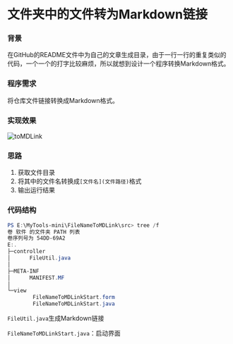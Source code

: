# 文件夹中的文件转为Markdown链接

### 背景

在GitHub的README文件中为自己的文章生成目录，由于一行一行的重复类似的代码，一个一个的打字比较麻烦，所以就想到设计一个程序转换Markdown格式。

### 程序需求

将仓库文件链接转换成Markdown格式。

### 实现效果

![toMDLink](https://cdn.jsdelivr.net/gh/eternidad33/picbed@master/img/toMDLink.gif)

### 思路

1. 获取文件目录
2. 将其中的文件名转换成`[文件名](文件路径)`格式
3. 输出运行结果

### 代码结构

```powershell
PS E:\MyTools-mini\FileNameToMDLink\src> tree /f
卷 软件 的文件夹 PATH 列表
卷序列号为 54DD-69A2
E:.
├─controller
│      FileUtil.java
│
├─META-INF
│      MANIFEST.MF
│
└─view
        FileNameToMDLinkStart.form
        FileNameToMDLinkStart.java
```

`FileUtil.java`生成Markdown链接

`FileNameToMDLinkStart.java`：启动界面

